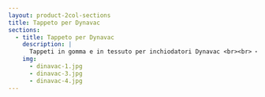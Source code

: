```yaml
---
layout: product-2col-sections
title: Tappeto per Dynavac
sections:
  - title: Tappeto per Dynavac
    description: |
      Tappeti in gomma e in tessuto per inchiodatori Dynavac <br><br> <b>*Disponibile in varie dimenzioni</b>
    img:
      - dinavac-1.jpg
      - dinavac-3.jpg
      - dinavac-4.jpg
---
```

